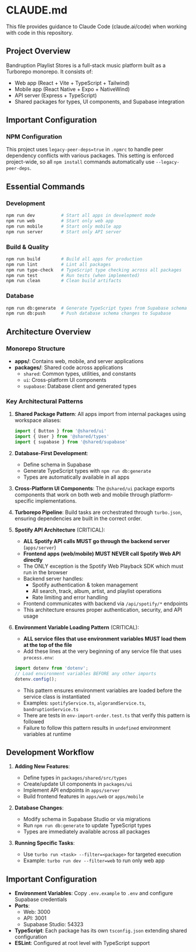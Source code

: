 # CLAUDE.md

This file provides guidance to Claude Code (claude.ai/code) when working with code in this repository.

## Project Overview

Bandruption Playlist Stores is a full-stack music platform built as a Turborepo monorepo. It consists of:
- Web app (React + Vite + TypeScript + Tailwind)
- Mobile app (React Native + Expo + NativeWind)
- API server (Express + TypeScript)
- Shared packages for types, UI components, and Supabase integration

## Important Configuration

### NPM Configuration
This project uses `legacy-peer-deps=true` in `.npmrc` to handle peer dependency conflicts with various packages. This setting is enforced project-wide, so all `npm install` commands automatically use `--legacy-peer-deps`.

## Essential Commands

### Development
```bash
npm run dev          # Start all apps in development mode
npm run web          # Start only web app
npm run mobile       # Start only mobile app
npm run server       # Start only API server
```

### Build & Quality
```bash
npm run build        # Build all apps for production
npm run lint         # Lint all packages
npm run type-check   # TypeScript type checking across all packages
npm run test         # Run tests (when implemented)
npm run clean        # Clean build artifacts
```

### Database
```bash
npm run db:generate  # Generate TypeScript types from Supabase schema
npm run db:push      # Push database schema changes to Supabase
```

## Architecture Overview

### Monorepo Structure
- **apps/**: Contains web, mobile, and server applications
- **packages/**: Shared code across applications
  - `shared`: Common types, utilities, and constants
  - `ui`: Cross-platform UI components
  - `supabase`: Database client and generated types

### Key Architectural Patterns

1. **Shared Package Pattern**: All apps import from internal packages using workspace aliases:
   ```typescript
   import { Button } from '@shared/ui'
   import { User } from '@shared/types'
   import { supabase } from '@shared/supabase'
   ```

2. **Database-First Development**: 
   - Define schema in Supabase
   - Generate TypeScript types with `npm run db:generate`
   - Types are automatically available in all apps

3. **Cross-Platform UI Components**: The `@shared/ui` package exports components that work on both web and mobile through platform-specific implementations.

4. **Turborepo Pipeline**: Build tasks are orchestrated through `turbo.json`, ensuring dependencies are built in the correct order.

5. **Spotify API Architecture** (CRITICAL):
   - **ALL Spotify API calls MUST go through the backend server** (`apps/server`)
   - **Frontend apps (web/mobile) MUST NEVER call Spotify Web API directly**
   - The ONLY exception is the Spotify Web Playback SDK which must run in the browser
   - Backend server handles:
     - Spotify authentication & token management
     - All search, track, album, artist, and playlist operations
     - Rate limiting and error handling
   - Frontend communicates with backend via `/api/spotify/*` endpoints
   - This architecture ensures proper authentication, security, and API usage

6. **Environment Variable Loading Pattern** (CRITICAL):
   - **ALL service files that use environment variables MUST load them at the top of the file**
   - Add these lines at the very beginning of any service file that uses `process.env`:
   ```typescript
   import dotenv from 'dotenv';
   // Load environment variables BEFORE any other imports
   dotenv.config();
   ```
   - This pattern ensures environment variables are loaded before the service class is instantiated
   - Examples: `spotifyService.ts`, `algorandService.ts`, `bandruptionService.ts`
   - There are tests in `env-import-order.test.ts` that verify this pattern is followed
   - Failure to follow this pattern results in `undefined` environment variables at runtime

## Development Workflow

1. **Adding New Features**:
   - Define types in `packages/shared/src/types`
   - Create/update UI components in `packages/ui`
   - Implement API endpoints in `apps/server`
   - Build frontend features in `apps/web` or `apps/mobile`

2. **Database Changes**:
   - Modify schema in Supabase Studio or via migrations
   - Run `npm run db:generate` to update TypeScript types
   - Types are immediately available across all packages

3. **Running Specific Tasks**:
   - Use `turbo run <task> --filter=<package>` for targeted execution
   - Example: `turbo run dev --filter=web` to run only web app

## Important Configuration

- **Environment Variables**: Copy `.env.example` to `.env` and configure Supabase credentials
- **Ports**: 
  - Web: 3000
  - API: 3001
  - Supabase Studio: 54323
- **TypeScript**: Each package has its own `tsconfig.json` extending shared configuration
- **ESLint**: Configured at root level with TypeScript support